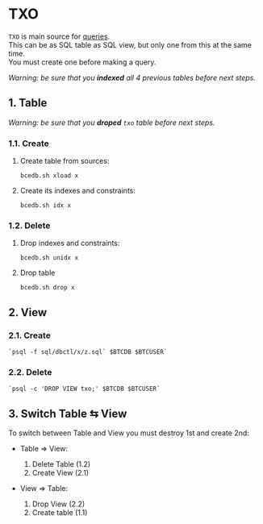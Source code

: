 # TXO

`TXO` is main source for [queries](BCERQ.md).  
This can be as SQL table as SQL view, but only one from this at the same time.  
You must create one before making a query.

_Warning: be sure that you **indexed** all 4 previous tables before next steps._

## 1. Table

_Warning: be sure that you **droped** `txo` table before next steps._

### 1.1. Create

1. Create table from sources:
  
	`bcedb.sh xload x`

1. Create its indexes and constraints:

	`bcedb.sh idx x`  

### 1.2. Delete

1. Drop indexes and constraints:

	`bcedb.sh unidx x`

1. Drop table

	`bcedb.sh drop x`

## 2. View

### 2.1. Create

	`psql -f sql/dbctl/x/z.sql` $BTCDB $BTCUSER`

### 2.2. Delete

	`psql -c 'DROP VIEW txo;' $BTCDB $BTCUSER`

## 3. Switch Table &lrarr; View

To switch between Table and View you must destroy 1st and create 2nd:

- Table &rArr; View:
	1. Delete Table (1.2)
	1. Create View (2.1)

- View &rArr; Table:
	1. Drop View (2.2)
	1. Create table (1.1)
